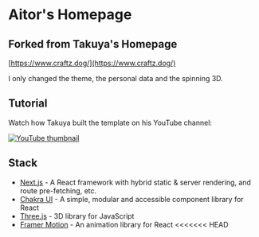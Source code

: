 # Aitor's Homepage

## Forked from Takuya's Homepage

[https://www.craftz.dog/](https://www.craftz.dog/)

I only changed the theme, the personal data and the spinning 3D.

## Tutorial

Watch how Takuya built the template on his YouTube channel:

[![YouTube thumbnail](./doc/thumb.png)](https://www.youtube.com/watch?v=bSMZgXzC9AA)

## Stack

- [Next.js](https://nextjs.org/) - A React framework with hybrid static & server rendering, and route pre-fetching, etc.
- [Chakra UI](https://chakra-ui.com/) - A simple, modular and accessible component library for React
- [Three.js](https://threejs.org/) - 3D library for JavaScript
- [Framer Motion](https://www.framer.com/motion/) - An animation library for React
<<<<<<< HEAD
